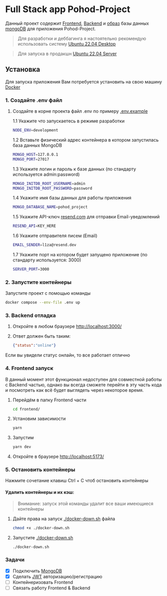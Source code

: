 # Full Stack app Pohod-Project

Данный проект содержит [Frontend](./frontend/), [Backend](./backend/) и [образ](./database/) базы данных [mongoDB](https://hub.docker.com/layers/library/mongo/6.0.15/images/sha256-f06a25c6a55b98171b65672afbd6c96127d2b66c82c5357dc9275c483cf81ba7?context=explore) для приложения Pohod-Project.

>Для разработки и деббагинга я настоятельно рекомендую использовать систему [Ubuntu 22.04 Desktop](https://ubuntu.com/desktop)

>Для запуска в продакшн [Ubuntu 22.04 Server](https://ubuntu.com/server)

## Установка 

Для запуска приложения Вам потребуется установить на свою машину [Docker](https://www.docker.com/) 

### 1. Создайте .env файл

1. Создайте в корне проекта файл .env по примеру [.env.example](./.env.example)

    1.1 Укажите что запускаетесь в режиме разработки
    ```bash
    NODE_ENV=development
    ```

    1.2 Вставьте физический адрес контейнера в котором запустилась база данных MongoDB
    ```bash
    MONGO_HOST=127.0.0.1
    MONGO_PORT=27017
    ```

    1.3 Укажите логин и пароль к базе данных (по стандарту используется admin:password)
    ```bash
    MONGO_INITDB_ROOT_USERNAME=admin
    MONGO_INITDB_ROOT_PASSWORD=password
    ```

    1.4 Укажите имя базы данных для работы приложения
    ```bash
    MONGO_DATABASE_NAME=pohod_project
    ```

    1.5 Укажите API-ключ [resend.com](https://resend.com/) для отправки Email-уведомлений

    ```bash
    RESEND_API=KEY_HERE
    ```

    1.6 Укажите отправителя писем (Email)
    ```bash
    EMAIL_SENDER=l1za@resend.dev
    ```

    1.7 Укажите порт на котором будет запущено приложение (по стандарту используется: 3000)
    ```bash
    SERVER_PORT=3000
    ```

### 2. Запустите контейнеры

Запустите проект с помощью команды

```bash
docker compose --env-file .env up
```

### 3. Backend отладка 

1. Откройте в любом браузере [http://localhost:3000/](http://localhost:3000/)

2. Ответ должен быть таким:

    ```json
    {"status":"online"}
    ```
Если вы увидели статус онлайн, то все работает отлично

### 4. Frontend запуск

В данный момент этот функционал недоступен для совместной работы с Backend частью, однако вы всегда сможете перейти в эту часть кода и посмотреть как всё будет выглядеть через некоторое время.

1. Перейдём в папку Frontend части

    ```bash
    cd frontend/
    ```
2. Установим зависимости

    ```bash
    yarn
    ```
3. Запустим

    ```bash
    yarn dev
    ```

4. Откройте в браузере [http://localhost:5173/](http://localhost:5173/)

### 5. Остановить контейнеры

Нажмите сочетание клавиш Ctrl + C чтоб остановить контейнеры 

#### Удалить контейнеры и их кэш:

>Внимание: запуск этой команды удалит все ваши имеющиеся контейнеры

1. Дайте права на запуск [./docker-down.sh](./docker-down.sh) файла

    ```bash
    chmod +x ./docker-down.sh
    ```

2. Запустите [./docker-down.sh](./docker-down.sh)

    ```bash
    ./docker-down.sh
    ```


### Задачи

- [x] Подключить [MongoDB](https://www.mongodb.com/)
- [x] Сделать [JWT](https://jwt.io/) авторизацию/регистрацию
- [ ] Контейнеризовать Frontend
- [ ] Связать работу Frontend & Backend